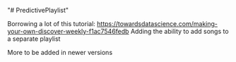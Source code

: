 "# PredictivePlaylist" 


Borrowing a lot of this tutorial: https://towardsdatascience.com/making-your-own-discover-weekly-f1ac7546fedb
Adding the ability to add songs to a separate playlist

More to be added in newer versions
